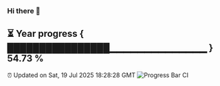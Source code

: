 ### Hi there 👋
⏳ Year progress { ████████████████▁▁▁▁▁▁▁▁▁▁▁▁▁▁ } 54.73 %
---
⏰ Updated on Sat, 19 Jul 2025 18:28:28 GMT
![Progress Bar CI](https://github.com/liununu/liununu/workflows/Progress%20Bar%20CI/badge.svg)
